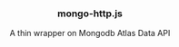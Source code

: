 <div align="center">
  <h3 align="center">mongo-http.js</h3>

  <p align="center">
    A thin wrapper on Mongodb Atlas Data API
  </p>
</div>
